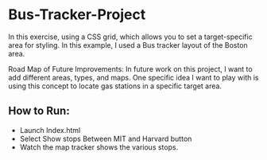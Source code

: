 # Bus-Tracker-Project

In this exercise, using a CSS grid, which allows you to set a target-specific area for styling.  In this example, I used a Bus tracker layout of the Boston area.

Road Map of Future Improvements: In future work on this project, I want to add different areas, types, and maps.  One specific idea I want to play with is using this concept to locate gas stations in a specific target area. 

## How to Run: 
- Launch Index.html
- Select Show stops Between MIT and Harvard button
- Watch the map tracker shows the various stops.
